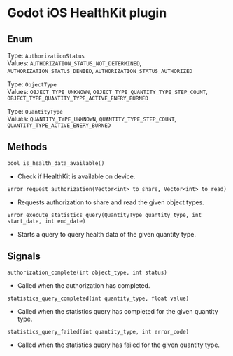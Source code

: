 # Godot iOS HealthKit plugin

## Enum

Type: `AuthorizationStatus`  
Values: `AUTHORIZATION_STATUS_NOT_DETERMINED`, `AUTHORIZATION_STATUS_DENIED`, `AUTHORIZATION_STATUS_AUTHORIZED`

Type: `ObjectType`  
Values: `OBJECT_TYPE_UNKNOWN`, `OBJECT_TYPE_QUANTITY_TYPE_STEP_COUNT`, `OBJECT_TYPE_QUANTITY_TYPE_ACTIVE_ENERY_BURNED`

Type: `QuantityType`  
Values: `QUANTITY_TYPE_UNKNOWN`, `QUANTITY_TYPE_STEP_COUNT`, `QUANTITY_TYPE_ACTIVE_ENERY_BURNED`

## Methods

`bool is_health_data_available()`

- Check if HealthKit is available on device.

`Error request_authorization(Vector<int> to_share, Vector<int> to_read)`

- Requests authorization to share and read the given object types.

`Error execute_statistics_query(QuantityType quantity_type, int start_date, int end_date)`

- Starts a query to query health data of the given quantity type.

## Signals

`authorization_complete(int object_type, int status)`

- Called when the authorization has completed.

`statistics_query_completed(int quantity_type, float value)`

- Called when the statistics query has completed for the given quantity type.

`statistics_query_failed(int quantity_type, int error_code)`

- Called when the statistics query has failed for the given quantity type.
